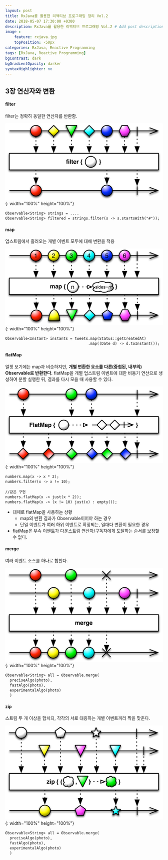 ```yaml
---
layout: post
title: RxJava를 활용한 리액티브 프로그래밍 정리 Vol.2
date: 2018-05-07 17:30:00 +0300
description: RxJava를 활용한 리액티브 프로그래밍 Vol.2 # Add post description (optional)
image :
    feature: rxjava.jpg
    topPosition: -50px
categories: RxJava, Reactive Programming
tags: [RxJava, Reactive Programming]
bgContrast: dark
bgGradientOpacity: darker
syntaxHighlighter: no
---
```

## 3장 연산자와 변환
#### filter
filter는 정확히 동일한 연산자를 반환함.  

![filter](../assets/images/rx-diagram/rx-filter.png){: width="100%" height="100%"}
```
Observable<String> strings = ....
Observable<String> filtered = strings.filter(s -> s.startsWith("#"));
```
#### map
업스트림에서 흘러오는 개별 이벤트 모두에 대해 변환을 적용  

![map](../assets/images/rx-diagram/rx-map.png){: width="100%" height="100%"}
```
Observable<Instant> instants = tweets.map(Status::getCreatedAt)
                                     .map((Date d) -> d.toInstant());
```
#### flatMap
얼핏 보기에는 map과 비슷하지만, __개별 변환한 요소를 다른(중첩된, 내부의) Observable로 반환한다.__ flatMap을 개별 업스트림 이벤트에 대한 비동기 연산으로 생성하여 분할 실행한 뒤, 결과를 다시 모을 때 사용할 수 있다.

![flatMap](../assets/images/rx-diagram/rx-flatmap.png){: width="100%" height="100%"}
```
numbers.map(x -> x * 2);
numbers.filter(x -> x != 10);

//같은 구현
numbers.flatMap(x -> just(x * 2));
numbers.flatMap(x -> (x != 10) just(x) : empty());
```
- 대체로 flatMap을 사용하는 상황
  - map의 반환 결과가 Observable이어야 하는 경우
  - 단일 이벤트가 여러 하위 이벤트로 확장되는, 일대다 변환이 필요한 경우
- flatMap은 부속 이벤트가 다운스트림 연산자/구독자에게 도달하는 순서를 보장할 수 없다.

#### merge
여러 이벤트 소스를 하나로 합친다.  

![merge](../assets/images/rx-diagram/rx-merge.png){: width="100%" height="100%"}
```
Observable<String> all = Observable.merge(
  preciseAlgo(photo),
  fastAlgo(photo),
  experimentalAlgo(photo)
  )
```
#### zip
스트림 두 개 이상을 합치되, 각각의 서로 대응하는 개별 이벤트끼리 짝을 맞춘다.

![zip](../assets/images/rx-diagram/rx-zip.png){: width="100%" height="100%"}
```
Observable<String> all = Observable.merge(
  preciseAlgo(photo),
  fastAlgo(photo),
  experimentalAlgo(photo)
  )
```
